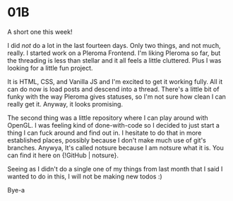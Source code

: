 # 01B

A short one this week!

I did *not* do a lot in the last fourteen days. Only two things, and not much, really. I started work on a Pleroma Frontend. I'm liking Pleroma so far, but the threading is less than stellar and it all feels a little cluttered. Plus I was looking for a little fun project.

It is HTML, CSS, and Vanilla JS and I'm excited to get it working fully. All it can do now is load posts and descend into a thread. There's a little bit of funky with the way Pleroma gives statuses, so I'm not sure how clean I can really get it. Anyway, it looks promising.

The second thing was a little repository where I can play around with OpenGL. I was feeling kind of done-with-code so I decided to just start a thing I can fuck around and find out in. I hesitate to do that in more established places, possibly because I don't make much use of git's branches. Anywya, It's called notsure because I am notsure what it is. You can find it here on {!GitHub | notsure}.

[notsure]: https://github.com/gennyble/notsure

Seeing as I didn't do a single one of my things from last month that I said I wanted to do in this, I will not be making new todos :)

Bye-a